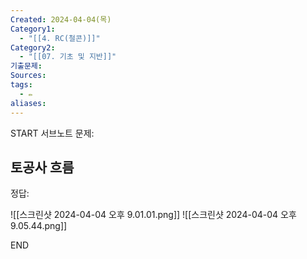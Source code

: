 ```yaml
---
Created: 2024-04-04(목)
Category1:
  - "[[4. RC(철콘)]]"
Category2:
  - "[[07. 기초 및 지반]]"
기출문제: 
Sources: 
tags:
  - ✏️
aliases:
---
```

START
서브노트
문제:  
## 토공사 흐름 

정답: 


![[스크린샷 2024-04-04 오후 9.01.01.png]]
![[스크린샷 2024-04-04 오후 9.05.44.png]]

<!--ID: 1712233553521-->
END

